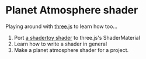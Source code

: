 # Planet Atmosphere shader

Playing around with [three.js](https://threejs.org/) to learn how too...

1. Port [a shadertoy shader](https://www.shadertoy.com/view/lslXDr) to three.js's ShaderMaterial
2. Learn how to write a shader in general
3. Make a planet atmosphere shader for a project.
